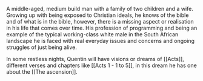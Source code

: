 A middle-aged, medium build man with a family of two children and a wife. Growing up with being exposed to Christian ideals, he knows of the bible and of what is in the bible, however, there is a missing aspect or realisation in his life that comes over time. 
His profession of programming and being an example of the typical working-class white male in the South African landscape he is faced with real everyday issues and concerns and ongoing struggles of just being alive.

In some restless nights, Quentin will have visions or dreams of [[Acts]], different verses and chapters like [[Acts 1 - 1 to 5]], in this dream he has one about the [[The ascension]].